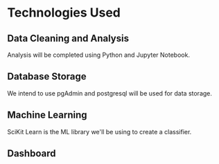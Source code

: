 # Technologies Used
## Data Cleaning and Analysis
Analysis will be completed using Python and Jupyter Notebook.

## Database Storage
We intend to use pgAdmin and postgresql will be used for data storage.

## Machine Learning
SciKit Learn is the ML library we'll be using to create a classifier.

## Dashboard 
